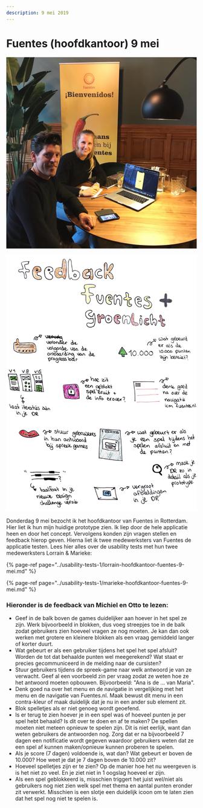 ```yaml
---
description: 9 mei 2019
---
```


# Fuentes \(hoofdkantoor\) 9 mei

![](../../.gitbook/assets/1a846a9f-f795-4723-9499-320d8b7de86d.JPG)

![](../../.gitbook/assets/escaneo-25-may-2019-4-1.jpg)

Donderdag 9 mei bezocht ik het hoofdkantoor van Fuentes in Rotterdam. Hier liet ik hun mijn huidige prototype zien. Ik liep door de hele applicatie heen en door het concept. Vervolgens konden zijn vragen stellen en feedback hierop geven. Hierna liet ik twee medewerksters van Fuentes de applicatie testen. Lees hier alles over de usability tests met hun twee medewerksters Lorrain & Marieke:

{% page-ref page="../usability-tests-1/lorrain-hoofdkantoor-fuentes-9-mei.md" %}

{% page-ref page="../usability-tests-1/marieke-hoofdkantoor-fuentes-9-mei.md" %}

### Hieronder is de feedback van Michiel en Otto te lezen:

* Geef in de balk boven de games duidelijker aan hoever in het spel ze zijn. Werk bijvoorbeeld in blokken, dus voeg streepjes toe in de balk zodat gebruikers zien hoeveel vragen ze nog moeten. Je kan dan ook werken met grotere en kleinere blokken als een vraag gemiddeld langer of korter duurt.
* Wat gebeurt er als een gebruiker tijdens het spel het spel afsluit? Worden de tot dat behaalde punten wel meegerekend? Wat staat er precies gecommuniceerd in de melding naar de cursisten?
* Stuur gebruikers tijdens de spreek-game naar welk antwoord je van ze verwacht. Geef al een voorbeeld zin per vraag zodat ze weten hoe ze het antwoord moeten opbouwen. Bijvoorbeeld: "Ana is de ... van Maria".
* Denk goed na over het menu en de navigatie in vergelijking met het menu en de navigatie van Fuentes.nl. Maak bewust dit menu in een contra-kleur of maak duidelijk dat je nu in een ander sub element zit.
* Blok spelletjes als er niet genoeg wordt geoefend.
* Is er terug te zien hoever je in een spel was of hoeveel punten je per spel hebt behaald? Is dit over te doen en af te maken? De spellen moeten niet meteen opnieuw te spelen zijn. Dit is niet eerlijk, want dan weten gebruikers de antwoorden nog. Zorg dat er na bijvoorbeeld 7 dagen een notificatie wordt gegeven waardoor gebruikers weten dat ze een spel af kunnen maken/opnieuw kunnen proberen te spelen.
* Als je score \(7 dagen\) voldoende is, wat dan? Wat gebeurt er boven de 10.000? Hoe weet je dat je 7 dagen boven de 10.000 zit?
* Hoeveel spelletjes zijn er te zien? Op de manier hoe het nu weergeven is is het niet zo veel. En je ziet niet in 1 oogslag hoeveel er zijn.
* Als een spel geblokkeerd is, misschien triggert het juist wel/niet als gebruikers nog niet zien welk spel met thema en aantal punten eronder zit verwerkt. Misschien is een slotje een duidelijk icoon om te laten zien dat het spel nog niet te spelen is.



